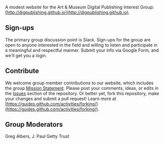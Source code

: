 A modest website for the Art & Museum Digital Publishing Interest Group: [http://digpublishing.github.io](http://digpublishing.github.io).

## Sign-ups

The primary group discussion point is Slack. Sign-ups for the group are open to anyone interested in the field and willing to listen and participate in a meaningful and respectful manner. Submit your info via Google Form, and we'll get you a login.

## Contribute

We welcome group member contributions to our website, which includes the group [Mission Statement](https://github.com/digpublishing/digpublishing.github.io/blob/master/mission-statement.md). Please post your comments, ideas, or edits in the [Issues](https://github.com/digpublishing/digpublishing.github.io/issues) section of the repository. Or better yet, fork this repository, make your changes and submit a pull request! Learn more at [https://guides.github.com/activities/forking/](https://guides.github.com/activities/forking/).


## Group Moderators

Greg Albers, J. Paul Getty Trust
